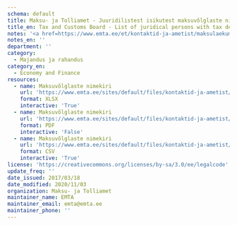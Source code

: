 ```yaml
---
schema: default
title: Maksu- ja Tolliamet - Juuridilistest isikutest maksuvõlglaste nimekiri
title_en: Tax and Customs Board - List of juridical persons with tax debt
notes: '<a href=https://www.emta.ee/et/kontaktid-ja-ametist/maksulaekumine-statistika/maksu-ja-tolliameti-avaandmed>Maksu- ja Tolliameti avaandmed</a>.'
notes_en: ''
department: ''
category:
  - Majandus ja rahandus
category_en:
  - Economy and Finance
resources:
  - name: Maksuvõlglaste nimekiri
    url: 'https://www.emta.ee/sites/default/files/kontaktid-ja-ametist/maksulaekumine-statistika/maksuvolglaste-nimekiri_/maksuvolglaste_nimekiri.xlsx'
    format: XLSX
    interactive: 'True'
  - name: Maksuvõlglaste nimekiri
    url: 'https://www.emta.ee/sites/default/files/kontaktid-ja-ametist/maksulaekumine-statistika/maksuvolglaste-nimekiri_/maksuvolglaste_nimekiri.pdf'
    format: PDF
    interactive: 'False'
  - name: Maksuvõlglaste nimekiri
    url: 'https://www.emta.ee/sites/default/files/kontaktid-ja-ametist/maksulaekumine-statistika/maksuvolglaste-nimekiri_/maksuvolglaste_nimekiri.csv'
    format: CSV
    interactive: 'True'
license: 'https://creativecommons.org/licenses/by-sa/3.0/ee/legalcode'
update_freq: ''
date_issued: 2017/03/18
date_modified: 2020/11/03
organization: Maksu- ja Tolliamet
maintainer_name: EMTA
maintainer_email: emta@emta.ee
maintainer_phone: ''
---
```

